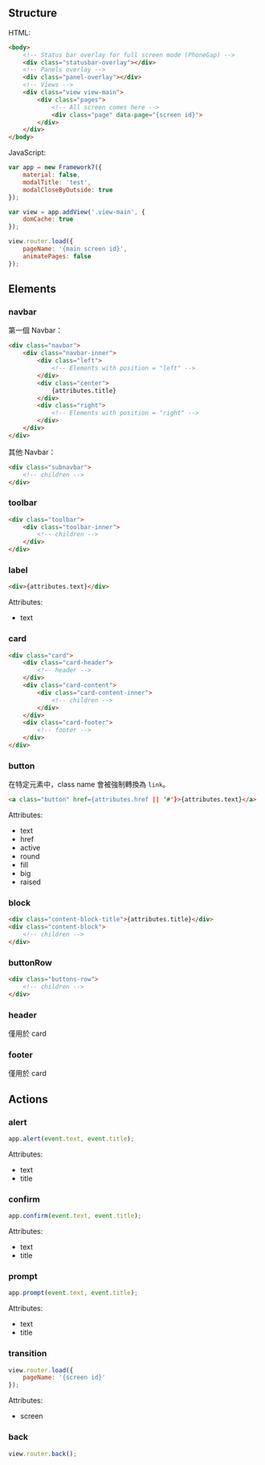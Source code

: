 ## Structure

HTML:

``` html
<body>
    <!-- Status bar overlay for full screen mode (PhoneGap) -->
    <div class="statusbar-overlay"></div>
    <!-- Panels overlay -->
    <div class="panel-overlay"></div>
    <!-- Views -->
    <div class="view view-main">
        <div class="pages">
            <!-- All screen comes here -->
            <div class="page" data-page="{screen id}">
        </div>
    </div>
</body>
```

JavaScript:

``` js
var app = new Framework7({
    material: false,
    modalTitle: 'test',
    modalCloseByOutside: true
});

var view = app.addView('.view-main', {
    domCache: true
});

view.router.load({
    pageName: '{main screen id}',
    animatePages: false
});
```

## Elements

### navbar

第一個 Navbar：

``` html
<div class="navbar">
    <div class="navbar-inner">
        <div class="left">
            <!-- Elements with position = "left" -->
        </div>
        <div class="center">
            {attributes.title}
        </div>
        <div class="right">
            <!-- Elements with position = "right" -->
        </div>
    </div>
</div>
```

其他 Navbar：

``` html
<div class="subnavbar">
    <!-- children -->
</div>
```

### toolbar

``` html
<div class="toolbar">
    <div class="toolbar-inner">
        <!-- children -->
    </div>
</div>
```

### label

``` html
<div>{attributes.text}</div>
```

Attributes:

- text

### card

``` html
<div class="card">
    <div class="card-header">
        <!-- header -->
    </div>
    <div class="card-content">
        <div class="card-content-inner">
            <!-- children -->
        </div>
    </div>
    <div class="card-footer">
        <!-- footer -->
    </div>
</div>
```

### button

在特定元素中，class name 會被強制轉換為 `link`。

``` html
<a class="button" href={attributes.href || '#'}>{attributes.text}</a>
```

Attributes:

- text
- href
- active
- round
- fill
- big
- raised

### block

``` html
<div class="content-block-title">{attributes.title}</div>
<div class="content-block">
    <!-- children -->
</div>
```

### buttonRow

``` html
<div class="buttons-row">
    <!-- children -->
</div>
```

### header

僅用於 card

### footer

僅用於 card

## Actions

### alert

``` js
app.alert(event.text, event.title);
```

Attributes:

- text
- title

### confirm

``` js
app.confirm(event.text, event.title);
```

Attributes:

- text
- title

### prompt

``` js
app.prompt(event.text, event.title);
```

Attributes:

- text
- title

### transition

``` js
view.router.load({
    pageName: '{screen id}'
});
```

Attributes:

- screen

### back

``` js
view.router.back();
```